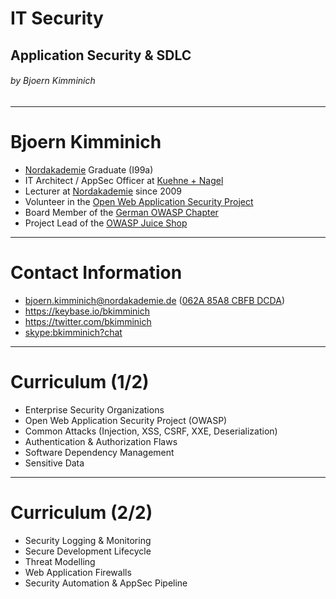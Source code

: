 <!-- $theme: gaia -->

<!-- $size: 16:9 -->

<!-- page_number: true -->

<!-- footer: Copyright (c) by Bjoern Kimminich | Licensed under CC-BY-SA 4.0 -->

# IT Security

## Application Security & SDLC

###### by Bjoern Kimminich

---

# Bjoern Kimminich

* [Nordakademie]() Graduate (I99a)
* IT Architect / AppSec Officer at [Kuehne + Nagel](http://kuehne-nagel.com/)
* Lecturer at [Nordakademie](https://www.nordakademie.de/) since 2009
* Volunteer in the [Open Web Application Security Project](https://owasp.org/)
* Board Member of the [German OWASP Chapter](https://www.owasp.org/index.php/Germany)
* Project Lead of the [OWASP Juice Shop](https://www.owasp.org/index.php/OWASP_Juice_Shop_Project)

---

# Contact Information

* <bjoern.kimminich@nordakademie.de> ([062A 85A8 CBFB DCDA](https://keybase.io/bkimminich/pgp_keys.asc?fingerprint=19c01cb7157e4645e9e2c863062a85a8cbfbdcda))
* <https://keybase.io/bkimminich>
* <https://twitter.com/bkimminich>
* <skype:bkimminich?chat>

---

# Curriculum (1/2)

* Enterprise Security Organizations
* Open Web Application Security Project (OWASP)
* Common Attacks (Injection, XSS, CSRF, XXE, Deserialization)
* Authentication & Authorization Flaws
* Software Dependency Management
* Sensitive Data

---

# Curriculum (2/2)

* Security Logging & Monitoring
* Secure Development Lifecycle
* Threat Modelling
* Web Application Firewalls
* Security Automation & AppSec Pipeline
